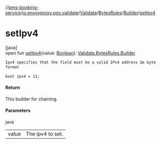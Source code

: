 //[pms-booking-service](../../../../../index.md)/[io.envoyproxy.pgv.validate](../../../index.md)/[Validate](../../index.md)/[BytesRules](../index.md)/[Builder](index.md)/[setIpv4](set-ipv4.md)

# setIpv4

[java]\
open fun [setIpv4](set-ipv4.md)(value: [Boolean](https://kotlinlang.org/api/core/kotlin-stdlib/kotlin/-boolean/index.html)): [Validate.BytesRules.Builder](index.md)

```kotlin
Ipv4 specifies that the field must be a valid IPv4 address in byte
format

```
`bool ipv4 = 11;`

#### Return

This builder for chaining.

#### Parameters

java

| | |
|---|---|
| value | The ipv4 to set. |